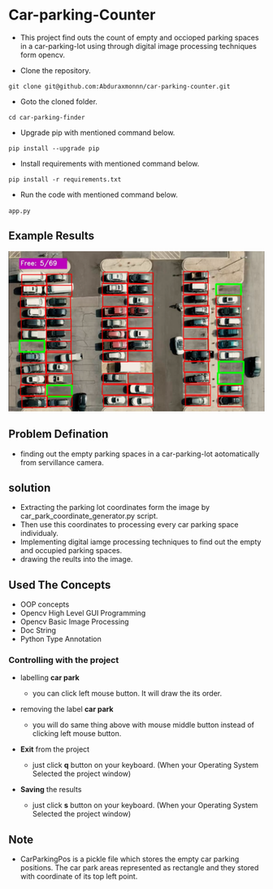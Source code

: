 # Car-parking-Counter
- This project find outs the count of empty and occioped parking spaces in a car-parking-lot using through digital image processing techniques form opencv.

- Clone the repository.
```
git clone git@github.com:Abduraxmonnn/car-parking-counter.git
```
- Goto the cloned folder.
```
cd car-parking-finder

```
- Upgrade pip with mentioned command below.
```
pip install --upgrade pip
```
- Install requirements with mentioned command below.
```
pip install -r requirements.txt
```
- Run the code with mentioned command below.

`app.py`

 
## Example Results


<p align="center">
<img src="data/results/example_result.png">





## Problem Defination
- finding out the empty parking spaces in a car-parking-lot aotomatically from servillance camera.

## solution
- Extracting the parking lot coordinates form the image by car_park_coordinate_generator.py script.
- Then use this coordinates to processing every car parking space individualy.
- Implementing digital iamge processing techniques to find out the empty and occupied parking spaces.
- drawing the reults into the image. 

## Used The Concepts
- OOP concepts
- Opencv High Level GUI Programming
- Opencv Basic Image Processing
- Doc String
- Python Type Annotation



### Controlling with the project
- labelling   __car park__
    - you can click left  mouse button. It will draw the its order.
- removing the label __car park__
    - you will do same thing above with mouse middle button instead of clicking left mouse button.

- __Exit__ from the project
    - just click __q__ button on your keyboard. (When your Operating System Selected the project window)
- __Saving__ the results
    - just click __s__ button on your keyboard. (When your Operating System Selected the project window)

## Note 
- CarParkingPos  is a pickle file which stores the empty car parking positions.  The car park areas represented as rectangle and they stored with coordinate of  its top left point.
